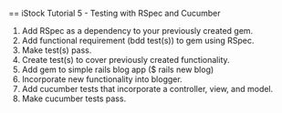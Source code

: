 == iStock Tutorial 5 - Testing with RSpec and Cucumber

1. Add RSpec as a dependency to your previously created gem.
2. Add functional requirement (bdd test(s)) to gem using RSpec.
3. Make test(s) pass.
4. Create test(s) to cover previously created functionality.
5. Add gem to simple rails blog app ($ rails new blog)
6. Incorporate new functionality into blogger.
7. Add cucumber tests that incorporate a controller, view, and model.
8. Make cucumber tests pass.
